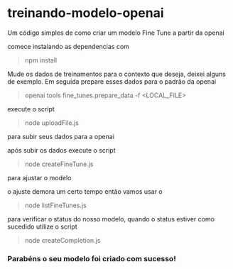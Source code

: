 # treinando-modelo-openai

Um código simples de como criar um modelo Fine Tune a partir da openai

comece instalando as dependencias com 

> npm install

Mude os dados de treinamentos para o contexto que deseja, deixei alguns de exemplo.
Em seguida prepare esses dados para o padrão da openai

> openai tools fine_tunes.prepare_data -f <LOCAL_FILE>

execute o script 

> node uploadFile.js

para subir seus dados para a openai

após subir os dados execute o script 

> node createFineTune.js

para ajustar o modelo

o ajuste demora um certo tempo então vamos usar o 

> node listFineTunes.js

para verificar o status do nosso modelo, quando o status estiver como sucedido utilize o script 

> node createCompletion.js


### Parabéns o seu modelo foi criado com sucesso!




